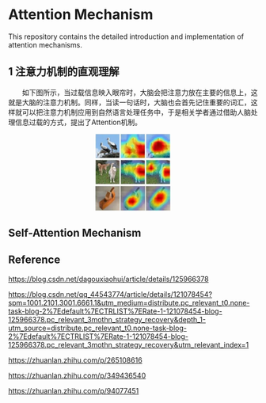 # Attention Mechanism
This repository contains the detailed introduction and implementation of attention mechanisms.

## 1 注意力机制的直观理解

&emsp;&emsp;如下图所示，当过载信息映入眼帘时，大脑会把注意力放在主要的信息上，这就是大脑的注意力机制。同样，当读一句话时，大脑也会首先记住重要的词汇，这样就可以把注意力机制应用到自然语言处理任务中，于是相关学者通过借助人脑处理信息过载的方式，提出了Attention机制。

<center><img src="https://github.com/li-lindong/Attention-Mechanism/blob/main/%E5%9B%BE%E7%89%87/%E6%B3%A8%E6%84%8F%E5%8A%9B%E6%9C%BA%E5%88%B6%E5%8F%AF%E8%A7%86%E5%8C%96%E5%9B%BE.png" width=30%></center>

## Self-Attention Mechanism

## Reference
https://blog.csdn.net/dagouxiaohui/article/details/125966378

https://blog.csdn.net/qq_44543774/article/details/121078454?spm=1001.2101.3001.6661.1&utm_medium=distribute.pc_relevant_t0.none-task-blog-2%7Edefault%7ECTRLIST%7ERate-1-121078454-blog-125966378.pc_relevant_3mothn_strategy_recovery&depth_1-utm_source=distribute.pc_relevant_t0.none-task-blog-2%7Edefault%7ECTRLIST%7ERate-1-121078454-blog-125966378.pc_relevant_3mothn_strategy_recovery&utm_relevant_index=1

https://zhuanlan.zhihu.com/p/265108616

https://zhuanlan.zhihu.com/p/349436540

https://zhuanlan.zhihu.com/p/94077451

